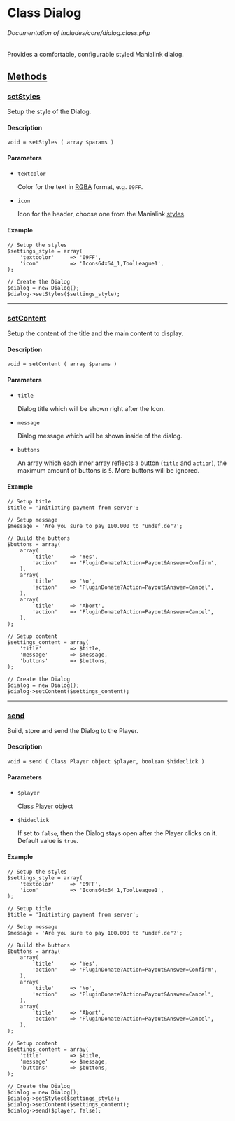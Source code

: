 # Class Dialog
###### Documentation of includes/core/dialog.class.php

Provides a comfortable, configurable styled Manialink dialog.



## [Methods](_#Methods)


### [setStyles](_#setStyles)
Setup the style of the Dialog.


#### Description
	void = setStyles ( array $params )


#### Parameters
*	`textcolor`

	Color for the text in [RGBA](http://en.wikipedia.org/wiki/RGBA_color_space) format, e.g. `09FF`.

*	`icon`

	Icon for the header, choose one from the Manialink [styles](maniaplanet:///:styles).


#### Example
	// Setup the styles
	$settings_style = array(
		'textcolor'		=> '09FF',
		'icon'			=> 'Icons64x64_1,ToolLeague1',
	);

	// Create the Dialog
	$dialog = new Dialog();
	$dialog->setStyles($settings_style);



***



### [setContent](_#setContent)
Setup the content of the title and the main content to display.


#### Description
	void = setContent ( array $params )


#### Parameters
*	`title`

	Dialog title which will be shown right after the Icon.

*	`message`

	Dialog message which will be shown inside of the dialog.

*	`buttons`

	An array which each inner array reflects a button (`title` and `action`), the maximum amount of buttons is `5`. More buttons will be ignored.


#### Example
	// Setup title
	$title = 'Initiating payment from server';

	// Setup message
	$message = 'Are you sure to pay 100.000 to "undef.de"?';

	// Build the buttons
	$buttons = array(
		array(
			'title'		=> 'Yes',
			'action'	=> 'PluginDonate?Action=Payout&Answer=Confirm',
		),
		array(
			'title'		=> 'No',
			'action'	=> 'PluginDonate?Action=Payout&Answer=Cancel',
		),
		array(
			'title'		=> 'Abort',
			'action'	=> 'PluginDonate?Action=Payout&Answer=Cancel',
		),
	);

	// Setup content
	$settings_content = array(
		'title'			=> $title,
		'message'		=> $message,
		'buttons'		=> $buttons,
	);

	// Create the Dialog
	$dialog = new Dialog();
	$dialog->setContent($settings_content);



***



### [send](_#send)
Build, store and send the Dialog to the Player.


#### Description
	void = send ( Class Player object $player, boolean $hideclick )


#### Parameters
*	`$player`

	[Class Player](/Development/Classes/Player.php) object

*	`$hideclick`

	If set to `false`, then the Dialog stays open after the Player clicks on it.
	Default value is `true`.


#### Example
	// Setup the styles
	$settings_style = array(
		'textcolor'		=> '09FF',
		'icon'			=> 'Icons64x64_1,ToolLeague1',
	);

	// Setup title
	$title = 'Initiating payment from server';

	// Setup message
	$message = 'Are you sure to pay 100.000 to "undef.de"?';

	// Build the buttons
	$buttons = array(
		array(
			'title'		=> 'Yes',
			'action'	=> 'PluginDonate?Action=Payout&Answer=Confirm',
		),
		array(
			'title'		=> 'No',
			'action'	=> 'PluginDonate?Action=Payout&Answer=Cancel',
		),
		array(
			'title'		=> 'Abort',
			'action'	=> 'PluginDonate?Action=Payout&Answer=Cancel',
		),
	);

	// Setup content
	$settings_content = array(
		'title'			=> $title,
		'message'		=> $message,
		'buttons'		=> $buttons,
	);

	// Create the Dialog
	$dialog = new Dialog();
	$dialog->setStyles($settings_style);
	$dialog->setContent($settings_content);
	$dialog->send($player, false);
